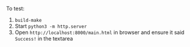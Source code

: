 To test:

1. `build-make`
2. Start `python3 -m http.server`
3. Open `http://localhost:8000/main.html` in browser and ensure it said `Success!` in the textarea
